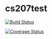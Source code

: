 # cs207test

[![Build Status](https://travis-ci.org/edwin-chng/cs207test.svg?branch=master)](https://travis-ci.org/edwin-chng/cs207test.svg?branch=master)

[![Coverage Status](https://codecov.io/gh/edwin-chng/cs207test/branch/master/graph/badge.svg)](https://codecov.io/gh/edwin-chng/cs207test)
